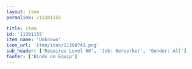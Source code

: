 ```yaml
---
layout: item
permalink: /11301155

title: Item
id: '11301155'
item_name: 'Unknown'
icon_url: 'item/icon/11300741.png'
sub_header: ['Requires Level 60', 'Job: Berserker', 'Gender: All']
footer: ['Binds on Equip']
---
```

